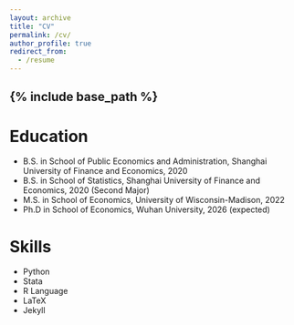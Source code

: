 ```yaml
---
layout: archive
title: "CV"
permalink: /cv/
author_profile: true
redirect_from:
  - /resume
---
```


{% include base_path %}
------

Education
======
* B.S. in School of Public Economics and Administration, Shanghai University of Finance and Economics, 2020
* B.S. in School of Statistics, Shanghai University of Finance and Economics, 2020 (Second Major)
* M.S. in School of Economics, University of Wisconsin-Madison, 2022
* Ph.D in School of Economics, Wuhan University, 2026 (expected)

<!-- Work experience
======
* Summer 2015: Research Assistant
  * Github University
  * Duties included: Tagging issues
  * Supervisor: Professor Git

* Fall 2015: Research Assistant
  * Github University
  * Duties included: Merging pull requests
  * Supervisor: Professor Hub -->
  
Skills
======
* Python
* Stata
* R Language
* LaTeX
* Jekyll

<!-- * Sub-skill 2.1
  * Sub-skill 2.2
  * Sub-skill 2.3 -->

<!-- Publications
======
  <ul>{% for post in site.publications %}
    {% include archive-single-cv.html %}
  {% endfor %}</ul> -->
  
<!-- Talks
======
  <ul>{% for post in site.talks %}
    {% include archive-single-talk-cv.html %}
  {% endfor %}</ul>
  
Teaching
======
  <ul>{% for post in site.teaching %}
    {% include archive-single-cv.html %}
  {% endfor %}</ul>
  
Service and leadership
======
* Currently signed in to 43 different slack teams -->
